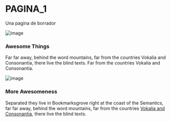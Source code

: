# PAGINA_1
Una pagina de borrador <section class="fdb-block">
  <div class="container">
    <div class="row text-left">
      <div class="col-12 col-md-6">
        <img alt="image" class="fdb-icon" src="./imgs/icons/gift.svg">
        <h3><strong>Awesome Things</strong></h3>
        <p class="lead">Far far away, behind the word mountains, far from the countries Vokalia and Consonantia, there live the blind texts. Far from the countries Vokalia and Consonantia.</p>
      </div>
      <div class="col-12 col-md-6 pt-5 pt-md-0">
        <img alt="image" class="fdb-icon" src="./imgs/icons/cloud.svg">
        <h3><strong>More Awesomeness</strong></h3>
        <p class="lead">Separated they live in Bookmarksgrove right at the coast of the Semantics, far far away, behind the word mountains, far from the countries <a href="https://www.froala.com">Vokalia and Consonantia</a>, there live the blind texts. </p>
      </div>
    </div>
  </div>
</section>
